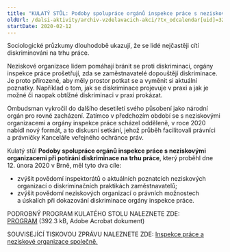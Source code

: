```yaml
---
title: "KULATÝ STŮL: Podoby spolupráce orgánů inspekce práce s neziskovými organizacemi při potírání diskriminace na trhu práce"
oldUrl: /dalsi-aktivity/archiv-vzdelavacich-akci/?tx_odcalendar[uid]=329&cHash=f87f58b8e8e354a1512f4ffdae5b8a26
startDate: 2020-02-12
---
```


<p class="align-blok">Sociologické průzkumy dlouhodobě ukazují, že se lidé nejčastěji cítí diskriminováni na trhu práce. </p>
<p class="align-blok">Neziskové organizace lidem pomáhají bránit se proti diskriminaci, orgány inspekce práce prošetřují, zda se zaměstnavatelé dopouštějí diskriminace. Je proto přirozené, aby měly prostor potkat se a vyměnit si aktuální poznatky. Například o tom, jak se diskriminace projevuje v praxi a jak je možné či naopak obtížné diskriminaci v praxi prokázat.</p>
<p class="align-blok">Ombudsman vykročil do dalšího desetiletí svého působení jako národní orgán pro rovné zacházení. Zatímco v předchozím období se s neziskovými organizacemi a orgány inspekce práce scházel odděleně, v roce 2020 nabídl nový formát, a to diskusní setkání, jehož průběh facilitovali právníci a právničky Kanceláře veřejného ochránce práv.</p>
<p class="align-blok">Kulatý stůl <strong>Podoby spolupráce orgánů inspekce práce s neziskovými organizacemi při potírání diskriminace na trhu práce</strong>, který proběhl dne 12. února 2020 v Brně, měl tyto dva cíle:</p><ul><li><div class="align-blok">zvýšit povědomí inspektorátů o aktuálních poznatcích neziskových organizací o diskriminačních praktikách zaměstnavatelů;</div></li><li><div class="align-blok">zvýšit povědomí neziskových organizací o právních možnostech a úskalích při dokazování diskriminace orgány inspekce práce.</div></li></ul>
<p class="align-blok">PODROBNÝ PROGRAM KULATÉHO STOLU NALEZNETE ZDE: <a href="https://www.ochrance.cz/fileadmin/user_upload/projekt_ESF/00_2020_VA/KULATE_STOLY/02_12_Podoby_spoluprace_organu_IP_s_NO/02_12_Podoby_spoluprace_OIP_s_NGO_pri_potirani_diskriminace_na_trhu_prace_PROGRAM.pdf" target="_blank">PROGRAM</a> (392.3 kB, Adobe Acrobat dokument)</p>
<p class="align-blok">SOUVISEJÍCÍ TISKOVOU ZPRÁVU NALEZNETE ZDE: <a href="https://www.ochrance.cz/aktualne/tiskove-zpravy-2020/inspekce-prace-a-neziskove-organizace-spolecne-ombudsmanka-zorganizovala-setkani-k-ochrane-p/" target="_blank">Inspekce práce a neziskové organizace společně.</a></p>
